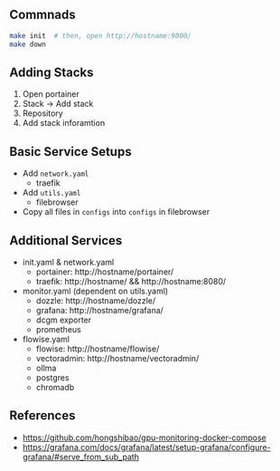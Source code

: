 ## Commnads
```bash
make init  # then, open http://hostname:9000/
make down
```

## Adding Stacks
1. Open portainer
2. Stack -> Add stack
3. Repository
4. Add stack inforamtion

## Basic Service Setups
- Add `network.yaml`
    - traefik
- Add `utils.yaml`
    - filebrowser
- Copy all files in `configs` into `configs` in filebrowser

## Additional Services
- init.yaml & network.yaml
    - portainer: http://hostname/portainer/
    - traefik: http://hostname/ && http://hostname:8080/
- monitor.yaml (dependent on utils.yaml)
    - dozzle: http://hostname/dozzle/
    - grafana: http://hostname/grafana/
    - dcgm exporter
    - prometheus
- flowise.yaml
    - flowise: http://hostname/flowise/
    - vectoradmin: http://hostname/vectoradmin/
    - ollma
    - postgres
    - chromadb

## References
- https://github.com/hongshibao/gpu-monitoring-docker-compose
- https://grafana.com/docs/grafana/latest/setup-grafana/configure-grafana/#serve_from_sub_path

